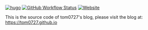 [![hugo](https://img.shields.io/badge/powered%20by-hugo-orange)](https://gohugo.io/)
[![GitHub Workflow Status](https://img.shields.io/github/workflow/status/tom0727/tom0727.github.io/Deploy)](https://github.com/tom0727/tom0727.github.io/actions)
[![Website](https://img.shields.io/website?url=https%3A%2F%2Ftom0727.github.io)](https://tom0727.github.io)

This is the source code of tom0727's blog, please visit the blog at: <https://tom0727.github.io>
